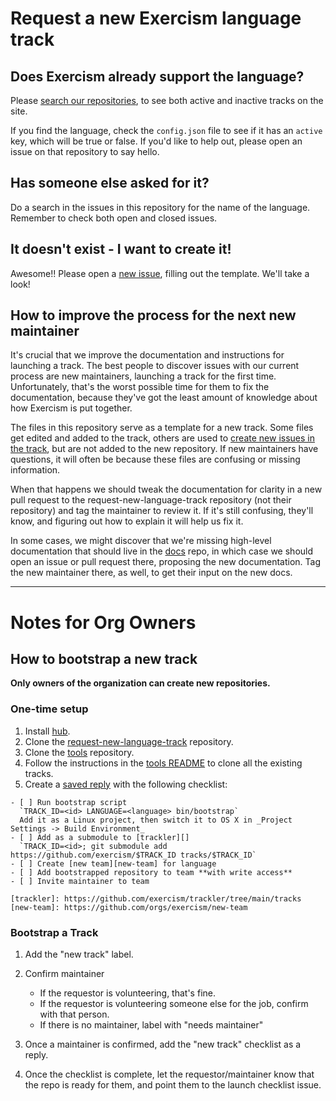 # Request a new Exercism language track

## Does Exercism already support the language?

Please [search our repositories](https://github.com/exercism), to see both active and inactive tracks on the site.

If you find the language, check the `config.json` file to see if it has an `active` key, which will be true or false. If you'd like to help out, please open an issue on that repository to say hello.

## Has someone else asked for it?

Do a search in the issues in this repository for the name of the language. Remember to check both open and closed issues.

## It doesn't exist - I want to create it!

Awesome!! Please open a [new issue](https://github.com/exercism/request-new-language-track/issues/new), filling out the template. We'll take a look!

## How to improve the process for the next new maintainer

It's crucial that we improve the documentation and instructions for launching a track. The best people to discover
issues with our current process are new maintainers, launching a track for the first time. Unfortunately,
that's the worst possible time for them to fix the documentation, because they've got the least amount of
knowledge about how Exercism is put together.

The files in this repository serve as a template for a new track. Some files get edited and added to the track,
others are used to [create new issues in the track][issue-templates], but are not added to the new repository.
If new maintainers have questions, it will often be because these files are confusing or missing information.

When that happens we should tweak the documentation for clarity in a new pull request to the request-new-language-track
repository (not their repository) and tag the maintainer to review it. If it's still confusing, they'll know,
and figuring out how to explain it will help us fix it.

In some cases, we might discover that we're missing high-level documentation that should live in the [docs][]
repo, in which case we should open an issue or pull request there, proposing the new documentation. Tag the new
maintainer there, as well, to get their input on the new docs.

[checklist]: https://github.com/exercism/request-new-language-track/blob/main/CHECKLIST.md
[docs]: https://github.com/exercism/docs
[issue-templates]: https://github.com/exercism/request-new-language-track/blob/main/bin/bootstrap#L67-L73

---

# Notes for Org Owners

## How to bootstrap a new track

**Only owners of the organization can create new repositories.**

### One-time setup

1. Install [hub][].
1. Clone the [request-new-language-track][] repository.
1. Clone the [tools][] repository.
1. Follow the instructions in the [tools README][clone-tracks] to clone all the existing tracks.
1. Create a [saved reply][saved-replies] with the following checklist:

```
- [ ] Run bootstrap script
  `TRACK_ID=<id> LANGUAGE=<language> bin/bootstrap`
  Add it as a Linux project, then switch it to OS X in _Project Settings -> Build Environment_
- [ ] Add as a submodule to [trackler][]
  `TRACK_ID=<id>; git submodule add https://github.com/exercism/$TRACK_ID tracks/$TRACK_ID`
- [ ] Create [new team][new-team] for language
- [ ] Add bootstrapped repository to team **with write access**
- [ ] Invite maintainer to team

[trackler]: https://github.com/exercism/trackler/tree/main/tracks
[new-team]: https://github.com/orgs/exercism/new-team
```

### Bootstrap a Track

1. Add the "new track" label.
1. Confirm maintainer

   - If the requestor is volunteering, that's fine.
   - If the requestor is volunteering someone else for the job, confirm with that person.
   - If there is no maintainer, label with "needs maintainer"

1. Once a maintainer is confirmed, add the "new track" checklist as a reply.
1. Once the checklist is complete, let the requestor/maintainer know that the repo is ready for them,
   and point them to the launch checklist issue.

[saved-replies]: https://github.com/blog/2135-saved-replies
[request-new-language-track]: https://github.com/exercism/request-new-language-track
[tools]: https://github.com/exercism/tools
[clone-tracks]: https://github.com/exercism/tools#scripts
[hub]: http://github.com/github/hub
